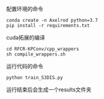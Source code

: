 配置环境的命令
```
conda create -n Axelrod python=3.7
pip install -r requirements.txt
```
cuda拓展的编译
```
cd RFCR-KPConv/cpp_wrappers
sh compile_wrappers.sh
```

运行代码的命令
```
python train_S3DIS.py 
```
运行结束后会生成一个results文件夹
